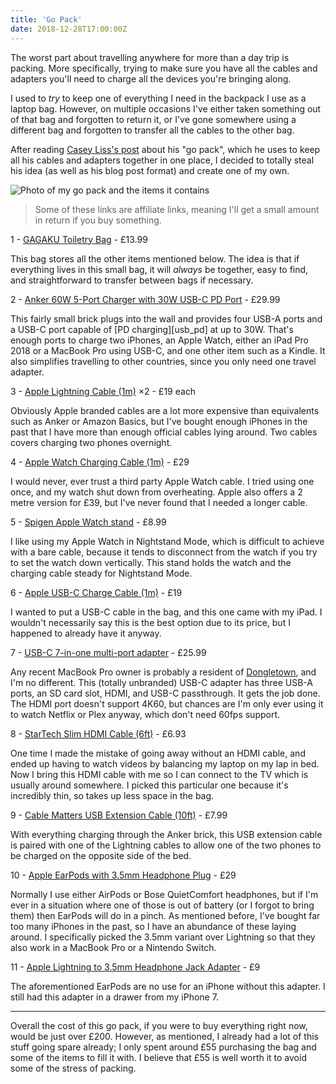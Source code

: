 ```yaml
---
title: 'Go Pack'
date: 2018-12-28T17:00:00Z
---
```


The worst part about travelling anywhere for more than a day trip is packing.
More specifically, trying to make sure you have all the cables and adapters
you'll need to charge all the devices you're bringing along.

I used to _try_ to keep one of everything I need in the backpack I use as a
laptop bag. However, on multiple occasions I've either taken something out of
that bag and forgotten to return it, or I've gone somewhere using a different
bag and forgotten to transfer all the cables to the other bag.

After reading
[Casey Liss's post](https://www.caseyliss.com/2018/10/17/go-pack-2018) about his
"go pack", which he uses to keep all his cables and adapters together in one
place, I decided to totally steal his idea (as well as his blog post format) and
create one of my own. <!-- more -->

![Photo of my go pack and the items it contains](/img/2018-12-go-pack.jpg)

> Some of these links are affiliate links, meaning I'll get a small amount in
> return if you buy something.

1 - [GAGAKU Toiletry Bag](https://amzn.to/2zYi8mz) - £13.99

This bag stores all the other items mentioned below. The idea is that if
everything lives in this small bag, it will _always_ be together, easy to find,
and straightforward to transfer between bags if necessary.

2 - [Anker 60W 5-Port Charger with 30W USB-C PD Port](https://amzn.to/2Cgb0DT) -
£29.99

This fairly small brick plugs into the wall and provides four USB-A ports and a
USB-C port capable of [PD charging][usb_pd] at up to 30W. That's enough ports to
charge two iPhones, an Apple Watch, either an iPad Pro 2018 or a MacBook Pro
using USB-C, and one other item such as a Kindle. It also simplifies travelling
to other countries, since you only need one travel adapter.

3 -
[Apple Lightning Cable (1m)](https://www.apple.com/uk/shop/product/MQUE2ZM/A/lightning-to-usb-cable-1m)
×2 - £19 each

Obviously Apple branded cables are a lot more expensive than equivalents such as
Anker or Amazon Basics, but I've bought enough iPhones in the past that I have
more than enough official cables lying around. Two cables covers charging two
phones overnight.

4 -
[Apple Watch Charging Cable (1m)](https://www.apple.com/uk/shop/product/MU9G2ZM/A/apple-watch-magnetic-charger-to-usb-cable-1m) -
£29

I would never, ever trust a third party Apple Watch cable. I tried using one
once, and my watch shut down from overheating. Apple also offers a 2 metre
version for £39, but I've never found that I needed a longer cable.

5 - [Spigen Apple Watch stand](https://amzn.to/2Sl57dX) - £8.99

I like using my Apple Watch in Nightstand Mode, which is difficult to achieve
with a bare cable, because it tends to disconnect from the watch if you try to
set the watch down vertically. This stand holds the watch and the charging cable
steady for Nightstand Mode.

6 -
[Apple USB-C Charge Cable (1m)](https://www.apple.com/uk/shop/product/MUF72ZM/A/usb-c-charge-cable-1m) -
£19

I wanted to put a USB-C cable in the bag, and this one came with my iPad. I
wouldn't necessarily say this is the best option due to its price, but I
happened to already have it anyway.

7 - [USB-C 7-in-one multi-port adapter](https://amzn.to/2Cf53qK) - £25.99

Any recent MacBook Pro owner is probably a resident of
[Dongletown](https://www.relay.fm/upgrade/114), and I'm no different. This
(totally unbranded) USB-C adapter has three USB-A ports, an SD card slot, HDMI,
and USB-C passthrough. It gets the job done. The HDMI port doesn't support 4K60,
but chances are I'm only ever using it to watch Netflix or Plex anyway, which
don't need 60fps support.

8 - [StarTech Slim HDMI Cable (6ft)](https://amzn.to/2S6QgEa) - £6.93

One time I made the mistake of going away without an HDMI cable, and ended up
having to watch videos by balancing my laptop on my lap in bed. Now I bring this
HDMI cable with me so I can connect to the TV which is usually around somewhere.
I picked this particular one because it's incredibly thin, so takes up less
space in the bag.

9 - [Cable Matters USB Extension Cable (10ft)](https://amzn.to/2Bq278Y) - £7.99

With everything charging through the Anker brick, this USB extension cable is
paired with one of the Lightning cables to allow one of the two phones to be
charged on the opposite side of the bed.

10 -
[Apple EarPods with 3.5mm Headphone Plug](https://www.apple.com/uk/shop/product/MNHF2ZM/A/earpods-with-35mm-headphone-plug) -
£29

Normally I use either AirPods or Bose QuietComfort headphones, but if I'm ever
in a situation where one of those is out of battery (or I forgot to bring them)
then EarPods will do in a pinch. As mentioned before, I've bought far too many
iPhones in the past, so I have an abundance of these laying around. I
specifically picked the 3.5mm variant over Lightning so that they also work in a
MacBook Pro or a Nintendo Switch.

11 -
[Apple Lightning to 3.5mm Headphone Jack Adapter](https://www.apple.com/uk/shop/product/MMX62ZM/A/lightning-to-35mm-headphone-jack-adapter) -
£9

The aforementioned EarPods are no use for an iPhone without this adapter. I
still had this adapter in a drawer from my iPhone 7.

---

Overall the cost of this go pack, if you were to buy everything right now, would
be just over £200. However, as mentioned, I already had a lot of this stuff
going spare already; I only spent around £55 purchasing the bag and some of the
items to fill it with. I believe that £55 is well worth it to avoid some of the
stress of packing.
